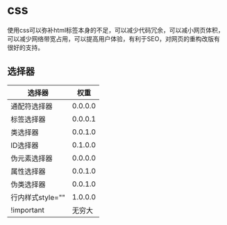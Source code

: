 # css
使用css可以弥补html标签本身的不足，可以减少代码冗余，可以减小网页体积，可以减少网络带宽占用，可以提高用户体验，有利于SEO，对网页的重构改版有很好的支持。

## 选择器
| 选择器           | 权重    |
| ---------------- | ------- |
| 通配符选择器     | 0.0.0.0 |
| 标签选择器       | 0.0.0.1 |
| 类选择器         | 0.0.1.0 |
| ID选择器         | 0.1.0.0 |
| 伪元素选择器     | 0.0.0.0 |
| 属性选择器       | 0.0.1.0 |
| 伪类选择器       | 0.0.1.0 |
| 行内样式style="" | 1.0.0.0 |
| !important       | 无穷大  | 
